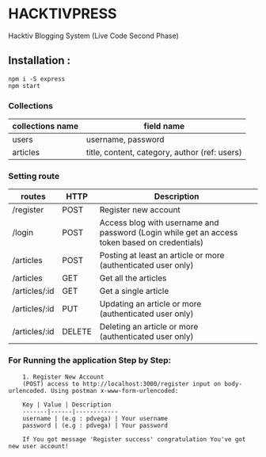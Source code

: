 # HACKTIVPRESS
Hacktiv Blogging System (Live Code Second Phase)

## Installation :
    npm i -S express
    npm start

### Collections

collections name | field name
-----------------|----------------------------------
users | username, password
articles | title, content, category, author (ref: users) 

### Setting route

routes | HTTP | Description
-------|------|------------
/register | POST | Register new account
/login | POST | Access blog with username and password (Login while get an access token based on credentials)
/articles | POST | Posting at least an article or more (authenticated user only)
/articles | GET | Get all the articles
/articles/:id | GET | Get a single article
/articles/:id | PUT | Updating an article or more (authenticated user only)
/articles/:id | DELETE | Deleting an article or more (authenticated user only)

### For Running the application Step by Step:

        1. Register New Account
        (POST) access to http://localhost:3000/register input on body-urlencoded. Using postman x-www-form-urlencoded: 

        Key | Value | Description
        -------|------|------------
        username | (e.g : pdvega) | Your username
        password | (e.g : pdvega) | Your password

        If You got message 'Register success' congratulation You've got new user account!

